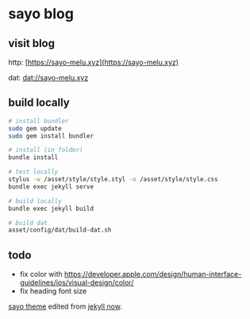 # sayo blog

## visit blog

http: [https://sayo-melu.xyz](https://sayo-melu.xyz)

dat: [dat://sayo-melu.xyz](dat://sayo-melu.xyz)

## build locally

```sh
# install bundler
sudo gem update
sudo gem install bundler

# install (in folder)
bundle install

# test locally
stylus -w /asset/style/style.styl -o /asset/style/style.css
bundle exec jekyll serve

# build locally
bundle exec jekyll build

# build dat
asset/config/dat/build-dat.sh
```

## todo

- fix color with https://developer.apple.com/design/human-interface-guidelines/ios/visual-design/color/
- fix heading font size

[sayo theme](https://gitlab.com/sayo-melu/sayo-melu.xyz) edited from [jekyll now](https://github.com/barryclark/jekyll-now).
